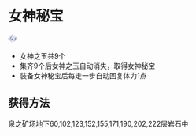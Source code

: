 # 女神秘宝

![女神秘宝](女神秘宝.png)

- 女神之玉共9个
- 集齐9个后女神之玉自动消失，取得女神秘宝
- 装备女神秘宝后每走一步自动回复体力1点

## 获得方法

泉之矿场地下60,102,123,152,155,171,190,202,222层岩石中
